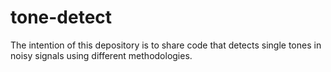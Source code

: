 tone-detect
===========
The intention of this depository is to share code that detects single tones in noisy signals using different methodologies.
